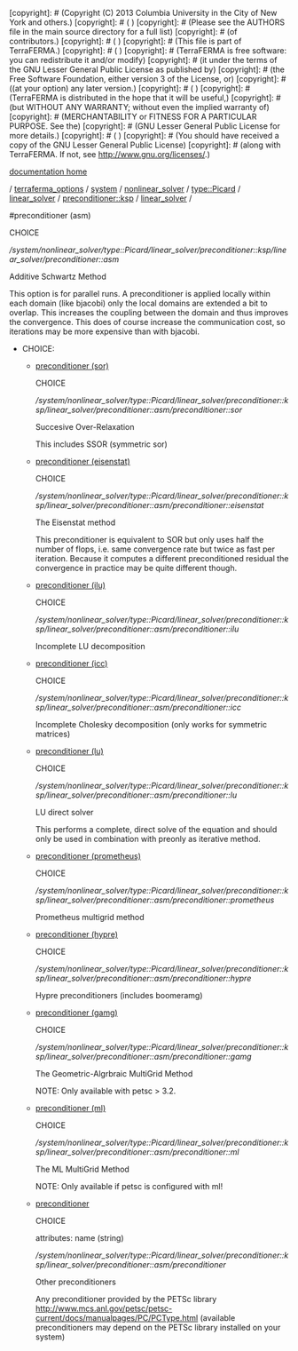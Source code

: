 [copyright]: # (Copyright (C) 2013 Columbia University in the City of New York and others.)
[copyright]: # ( )
[copyright]: # (Please see the AUTHORS file in the main source directory for a full list)
[copyright]: # (of contributors.)
[copyright]: # ( )
[copyright]: # (This file is part of TerraFERMA.)
[copyright]: # ( )
[copyright]: # (TerraFERMA is free software: you can redistribute it and/or modify)
[copyright]: # (it under the terms of the GNU Lesser General Public License as published by)
[copyright]: # (the Free Software Foundation, either version 3 of the License, or)
[copyright]: # ((at your option) any later version.)
[copyright]: # ( )
[copyright]: # (TerraFERMA is distributed in the hope that it will be useful,)
[copyright]: # (but WITHOUT ANY WARRANTY; without even the implied warranty of)
[copyright]: # (MERCHANTABILITY or FITNESS FOR A PARTICULAR PURPOSE. See the)
[copyright]: # (GNU Lesser General Public License for more details.)
[copyright]: # ( )
[copyright]: # (You should have received a copy of the GNU Lesser General Public License)
[copyright]: # (along with TerraFERMA. If not, see <http://www.gnu.org/licenses/>.)

[documentation home](Documentation)

/ [terraferma_options](../../../../../../../terraferma_options) / [system](../../../../../../system) / [nonlinear_solver](../../../../../nonlinear_solver) / [type::Picard](../../../../type__Picard) / [linear_solver](../../../linear_solver) / [preconditioner::ksp](../../preconditioner__ksp) / [linear_solver](../linear_solver) /

#preconditioner (asm)

CHOICE 

*/system/nonlinear_solver/type::Picard/linear_solver/preconditioner::ksp/linear_solver/preconditioner::asm*

Additive Schwartz Method

This option is for parallel runs. A preconditioner is applied
locally within each domain (like bjacobi) only the local domains
are extended a bit to overlap. This increases the coupling between
the domain and thus improves the convergence. This does of course
increase the communication cost, so iterations may be more expensive
than with bjacobi.

* CHOICE:
    * [preconditioner (sor)](preconditioner__asm/preconditioner__sor "child")

        CHOICE 

        */system/nonlinear_solver/type::Picard/linear_solver/preconditioner::ksp/linear_solver/preconditioner::asm/preconditioner::sor*

        Succesive Over-Relaxation
        
        This includes SSOR (symmetric sor)

    * [preconditioner (eisenstat)](preconditioner__asm/preconditioner__eisenstat "child")

        CHOICE 

        */system/nonlinear_solver/type::Picard/linear_solver/preconditioner::ksp/linear_solver/preconditioner::asm/preconditioner::eisenstat*

        The Eisenstat method
        
        This preconditioner is equivalent to SOR but only uses
        half the number of flops,
        i.e. same convergence rate but twice as fast per
        iteration. Because it computes
        a different preconditioned residual the convergence in
        practice may be quite different though.

    * [preconditioner (ilu)](preconditioner__asm/preconditioner__ilu "child")

        CHOICE 

        */system/nonlinear_solver/type::Picard/linear_solver/preconditioner::ksp/linear_solver/preconditioner::asm/preconditioner::ilu*

        Incomplete LU decomposition

    * [preconditioner (icc)](preconditioner__asm/preconditioner__icc "child")

        CHOICE 

        */system/nonlinear_solver/type::Picard/linear_solver/preconditioner::ksp/linear_solver/preconditioner::asm/preconditioner::icc*

        Incomplete Cholesky decomposition (only works for symmetric matrices)

    * [preconditioner (lu)](preconditioner__asm/preconditioner__lu "child")

        CHOICE 

        */system/nonlinear_solver/type::Picard/linear_solver/preconditioner::ksp/linear_solver/preconditioner::asm/preconditioner::lu*

        LU direct solver
        
        This performs a complete, direct solve of the equation and should only be used in combination with preonly as iterative method.

    * [preconditioner (prometheus)](preconditioner__asm/preconditioner__prometheus "child")

        CHOICE 

        */system/nonlinear_solver/type::Picard/linear_solver/preconditioner::ksp/linear_solver/preconditioner::asm/preconditioner::prometheus*

        Prometheus multigrid method

    * [preconditioner (hypre)](preconditioner__asm/preconditioner__hypre "child")

        CHOICE 

        */system/nonlinear_solver/type::Picard/linear_solver/preconditioner::ksp/linear_solver/preconditioner::asm/preconditioner::hypre*

        Hypre preconditioners (includes boomeramg)

    * [preconditioner (gamg)](preconditioner__asm/preconditioner__gamg "child")

        CHOICE 

        */system/nonlinear_solver/type::Picard/linear_solver/preconditioner::ksp/linear_solver/preconditioner::asm/preconditioner::gamg*

        The Geometric-Algrbraic MultiGrid Method
        
        NOTE: Only available with petsc > 3.2.

    * [preconditioner (ml)](preconditioner__asm/preconditioner__ml "child")

        CHOICE 

        */system/nonlinear_solver/type::Picard/linear_solver/preconditioner::ksp/linear_solver/preconditioner::asm/preconditioner::ml*

        The ML MultiGrid Method
        
        NOTE: Only available if petsc is configured with ml!

    * [preconditioner](preconditioner__asm/preconditioner "child")

        CHOICE 

        attributes: name (string) 

        */system/nonlinear_solver/type::Picard/linear_solver/preconditioner::ksp/linear_solver/preconditioner::asm/preconditioner*

        Other preconditioners
        
        Any preconditioner provided by the PETSc library
        http://www.mcs.anl.gov/petsc/petsc-current/docs/manualpages/PC/PCType.html
        (available preconditioners may depend on the PETSc library installed on your system)

[autogenerated]: # (This file was automatically generated from the schema file:/home/cwilson/repos/github/TerraFERMA/TerraFERMA/buckettools/schemas/solvers.rng.)

